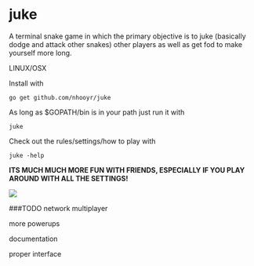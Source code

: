 # juke
A terminal snake game in which the primary objective is to juke (basically dodge and attack other snakes) other players as well as get fod to make yourself more long.

LINUX/OSX

Install with

	go get github.com/nhooyr/juke

As long as $GOPATH/bin is in your path just run it with

	juke

Check out the rules/settings/how to play with

	juke -help

**ITS MUCH MUCH MORE FUN WITH FRIENDS, ESPECIALLY IF YOU PLAY AROUND WITH ALL THE SETTINGS!**

<img src="https://raw.githubusercontent.com/nhooyr/juke/master/screenshot.png" border="0">

###TODO
network multiplayer

more powerups

documentation

proper interface
